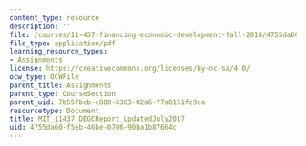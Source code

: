 ```yaml
---
content_type: resource
description: ''
file: /courses/11-437-financing-economic-development-fall-2016/4755da60f5eb46be070690ba1b87664c_MIT_11437_DEGCReport_UpdatedJuly2017.pdf
file_type: application/pdf
learning_resource_types:
- Assignments
license: https://creativecommons.org/licenses/by-nc-sa/4.0/
ocw_type: OCWFile
parent_title: Assignments
parent_type: CourseSection
parent_uid: 7b55fbcb-c880-6383-02a6-77a8151fc9ca
resourcetype: Document
title: MIT_11437_DEGCReport_UpdatedJuly2017
uid: 4755da60-f5eb-46be-0706-90ba1b87664c
---
```

